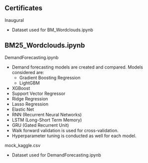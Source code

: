 Certificates
- 

Inaugural
- Dataset used for BM_Wordclouds.ipynb

BM25_Wordclouds.ipynb
- 

DemandForecasting.ipynb
- Demand forecasting models are created and compared. Models considered are:
  - Gradient Boosting Regression
  - LightGBM
-   XGBoost
-   Support Vector Regressor
-   Ridge Regression
-   Lasso Regression
-   Elastic Net
-   RNN (Recurrent Neural Networks)
-   LSTM (Long-Short Term Memory)
-   GRU (Gated Recurrent Unit)
- Walk forward validation is used for cross-validation.
- Hyperparameter tuning is conducted as well for each model.

mock_kaggle.csv
- Dataset used for DemandForecasting.ipynb
